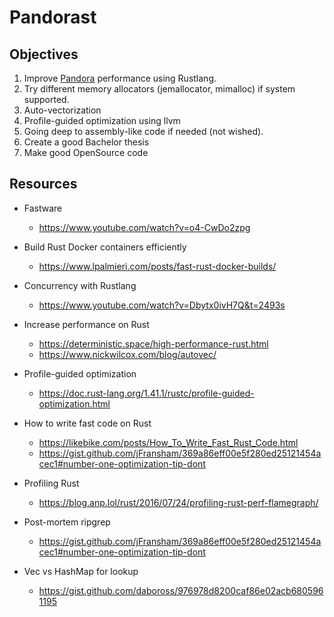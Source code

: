 # Pandorast

## Objectives
1. Improve [Pandora](https://github.com/HPC4SC/PANDORA) performance using Rustlang.
2. Try different memory allocators (jemallocator, mimalloc) if system supported.
3. Auto-vectorization
4. Profile-guided optimization using llvm
5. Going deep to assembly-like code if needed (not wished).
6. Create a good Bachelor thesis
7. Make good OpenSource code

## Resources
- Fastware
  - https://www.youtube.com/watch?v=o4-CwDo2zpg

- Build Rust Docker containers efficiently
  - https://www.lpalmieri.com/posts/fast-rust-docker-builds/

- Concurrency with Rustlang
  - https://www.youtube.com/watch?v=Dbytx0ivH7Q&t=2493s
  
- Increase performance on Rust
  - https://deterministic.space/high-performance-rust.html
  - https://www.nickwilcox.com/blog/autovec/

- Profile-guided optimization
  - https://doc.rust-lang.org/1.41.1/rustc/profile-guided-optimization.html

- How to write fast code on Rust
  - https://likebike.com/posts/How_To_Write_Fast_Rust_Code.html
  - https://gist.github.com/jFransham/369a86eff00e5f280ed25121454acec1#number-one-optimization-tip-dont

- Profiling Rust
  - https://blog.anp.lol/rust/2016/07/24/profiling-rust-perf-flamegraph/

- Post-mortem ripgrep
  - https://gist.github.com/jFransham/369a86eff00e5f280ed25121454acec1#number-one-optimization-tip-dont

- Vec vs HashMap for lookup
    - https://gist.github.com/daboross/976978d8200caf86e02acb6805961195